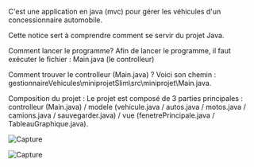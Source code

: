 C'est une application en java (mvc) pour gérer les véhicules d'un concessionnaire automobile.

Cette notice sert à comprendre comment se servir du projet Java.

Comment lancer le programme?
Afin de lancer le programme, il faut exécuter le fichier : Main.java (le controlleur)

Comment trouver le controlleur (Main.java) ?
Voici son chemin : gestionnaireVehicules\miniprojetSlim\src\miniprojet\Main.java.

Composition du projet :
Le projet est composé de 3 parties principales : controlleur (Main.java) / modele (vehicule.java / autos.java  / motos.java / camions.java / sauvegarder.java) / vue (fenetrePrincipale.java / TableauGraphique.java).

![Capture](https://user-images.githubusercontent.com/73532355/147876545-18f98c88-dc4a-4202-a45c-05fc131382d0.JPG)

![Capture](https://user-images.githubusercontent.com/73532355/147876717-4cfd3437-348f-4520-b769-ee3010223de1.JPG)


